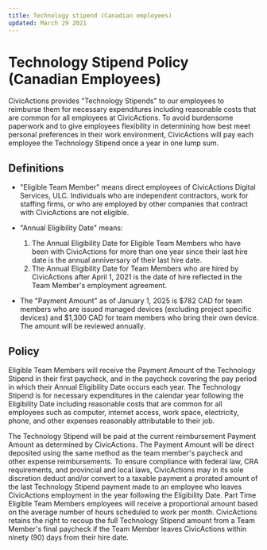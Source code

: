 ```yaml
---
title: Technology stipend (Canadian employees)
updated: March 29 2021
---
```


# Technology Stipend Policy (Canadian Employees)

CivicActions provides "Technology Stipends" to our employees to reimburse them for necessary expenditures including reasonable costs that are common for all employees at CivicActions. To avoid burdensome paperwork and to give employees flexibility in determining how best meet personal preferences in their work environment, CivicActions will pay each employee the Technology Stipend once a year in one lump sum.

## Definitions

-   "Eligible Team Member" means direct employees of CivicActions Digital Services, ULC. Individuals who are independent contractors, work for staffing firms, or who are employed by other companies that contract with CivicActions are not eligible.
-   "Annual Eligibility Date" means:

    1. The Annual Eligibility Date for Eligible Team Members who have been with CivicActions for more than one year since their last hire date is the annual anniversary of their last hire date.
    1. The Annual Eligibility Date for Team Members who are hired by CivicActions after April 1, 2021 is the date of hire reflected in the Team Member's employment agreement.

-   The "Payment Amount" as of January 1, 2025 is $782 CAD for team members who are issued managed devices (excluding project specific devices) and $1,300 CAD for team members who bring their own device. The amount will be reviewed annually.

## Policy

Eligible Team Members will receive the Payment Amount of the Technology Stipend in their first paycheck, and in the paycheck covering the pay period in which their Annual Eligibility Date occurs each year. The Technology Stipend is for necessary expenditures in the calendar year following the Eligibility Date including reasonable costs that are common for all employees such as computer, internet access, work space, electricity, phone, and other expenses reasonably attributable to their job.

The Technology Stipend will be paid at the current reimbursement Payment Amount as determined by CivicActions. The Payment Amount will be direct deposited using the same method as the team member's paycheck and other expense reimbursements. To ensure compliance with federal law, CRA requirements, and provincial and local laws, CivicActions may in its sole discretion deduct and/or convert to a taxable payment a prorated amount of the last Technology Stipend payment made to an employee who leaves CivicActions employment in the year following the Eligibility Date. Part Time Eligible Team Members employees will receive a proportional amount based on the average number of hours scheduled to work per month. CivicActions retains the right to recoup the full Technology Stipend amount from a Team Member's final paycheck if the Team Member leaves CivicActions within ninety (90) days from their hire date.
